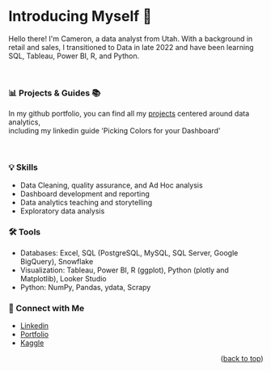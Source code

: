 <a name="readme-top"></a>
<a name="contact-me"></a>

<p align="right">
  <img src="https://komarev.com/ghpvc/?username=CameronCSS&style=flat" alt="">
</p>

# Introducing Myself 👋

Hello there!
I'm Cameron, a data analyst from Utah. With a background in retail and sales, I transitioned to Data in late 2022 and have been learning SQL, Tableau, Power BI, R, and Python.

<br>

### 📊 Projects & Guides 📚

In my github portfolio, you can find all my [projects](https://github.com/CameronCSS/PersonalProjects/blob/main/README.md) centered around data analytics, <br>
including my linkedin guide 'Picking Colors for your Dashboard'


<br>

### 💡 Skills <br>

* Data Cleaning, quality assurance, and Ad Hoc analysis <br>
* Dashboard development and reporting <br>
* Data analytics teaching and storytelling <br>
* Exploratory data analysis <br>


### 🛠️ Tools <br>

* Databases: Excel, SQL (PostgreSQL, MySQL, SQL Server, Google BigQuery), Snowflake <br>
* Visualization: Tableau, Power BI, R (ggplot), Python (plotly and Matplotlib), Looker Studio <br>
* Python: NumPy, Pandas, ydata, Scrapy <br>




### 💬 Connect with Me <br>

* [Linkedin](https://www.linkedin.com/in/cameron-css/) <br>
* [Portfolio](https://cameroncss.com/) <br>
* [Kaggle](https://www.kaggle.com/cameronseamons) <br>
 


<p align="right">(<a href="#readme-top">back to top</a>)</p>
